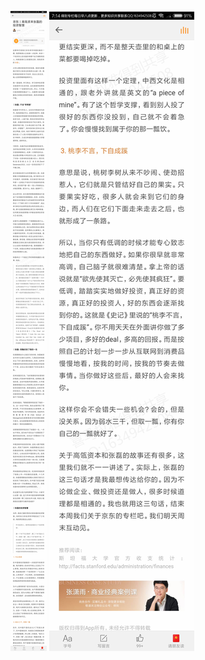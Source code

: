 ![](../../images/2017年12月/SY1209京东丨高瓴资本张磊的投资智慧.jpg)
![](../../images/2017年12月/SY1209京东丨高瓴资本张磊的投资智慧2.jpg)
